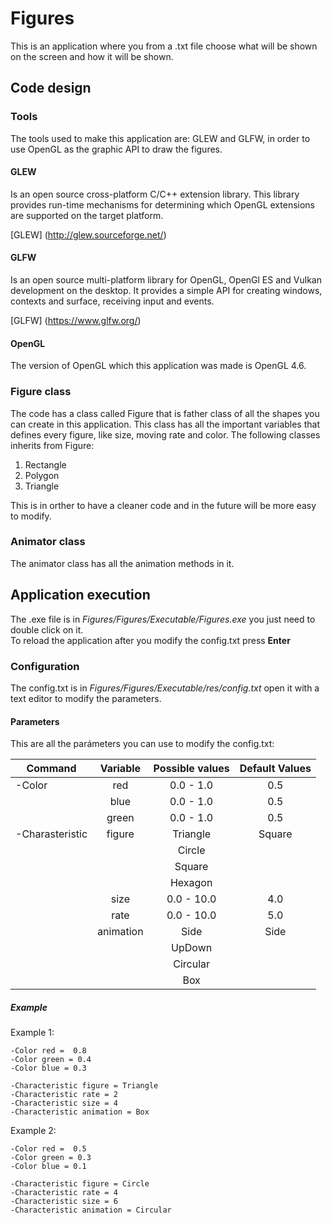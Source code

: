 # Figures
This is an application where you from a .txt file choose what will be shown on the screen and how it will be shown.

## Code design

### Tools
The tools used to make this application are: GLEW and GLFW, in order to use OpenGL as the graphic API to draw the figures.  

#### GLEW
Is an open source cross-platform C/C++ extension library. This library provides run-time mechanisms for determining which OpenGL extensions are supported on the target platform.<br/>  


[GLEW] (http://glew.sourceforge.net/)

#### GLFW 
Is an open source multi-platform library for OpenGL, OpenGl ES and Vulkan development on the desktop. It provides a simple API for creating windows, contexts and surface, receiving input and events.<br/> 


[GLFW] (https://www.glfw.org/)

#### OpenGL
The version of OpenGL which this application was made is OpenGL 4.6.

### Figure class
The code has a class called Figure that is father class of all the shapes you can create in this application. This class has all the important variables that defines every figure, like size, moving rate and color. The following classes inherits from Figure:<br/>  

1. Rectangle<br/>  
2. Polygon<br/>    
3. Triangle<br/>  

This is in orther to have a cleaner code and in the future will be more easy to modify. 

### Animator class
The animator class has all the animation methods in it.  

## Application execution
The .exe file is in _Figures/Figures/Executable/Figures.exe_ you just need to double click on it. <br/>
To reload the application after you modify the config.txt press __Enter__

### Configuration
The config.txt is in _Figures/Figures/Executable/res/config.txt_ open it with a text editor to modify the parameters.

#### Parameters
This are all the parámeters you can use to modify the config.txt: <br/>

|    Command      |  Variable  | Possible values | Default Values  |
|-----------------|:----------:|:---------------:|:---------------:|
|  -Color         |    red     |    0.0 - 1.0    |       0.5       |
|                 |    blue    |    0.0 - 1.0    |       0.5       |
|                 |    green   |    0.0 - 1.0    |       0.5       |
| -Charasteristic |   figure   |    Triangle     |      Square     |
|                 |            |    Circle       |                 |
|                 |            |    Square       |                 | 
|                 |            |    Hexagon      |                 |
|                 |    size    |    0.0 - 10.0   |       4.0       |
|                 |    rate    |    0.0 - 10.0   |       5.0       |
|                 |  animation |       Side      |       Side      | 
|                 |            |      UpDown     |                 |
|                 |            |      Circular   |                 |
|                 |            |        Box      |                 |

##### Example
Example 1:<br/>
```
-Color red =  0.8
-Color green = 0.4
-Color blue = 0.3

-Characteristic figure = Triangle
-Characteristic rate = 2
-Characteristic size = 4
-Characteristic animation = Box

```

Example 2:<br/>
```
-Color red =  0.5
-Color green = 0.3
-Color blue = 0.1

-Characteristic figure = Circle
-Characteristic rate = 4
-Characteristic size = 6
-Characteristic animation = Circular

```
